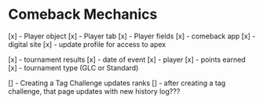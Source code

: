 # Comeback Mechanics

[x] - Player object
[x] - Player tab
[x] - Player fields
[x] - comeback app
[x] - digital site
[x] - update profile for access to apex

[x] - tournament results
[x] - date of event
[x] - player
[x] - points earned
[x] - tournament type (GLC or Standard)

[] - Creating a Tag Challenge updates ranks
[] - after creating a tag challenge, that page updates with new history log???